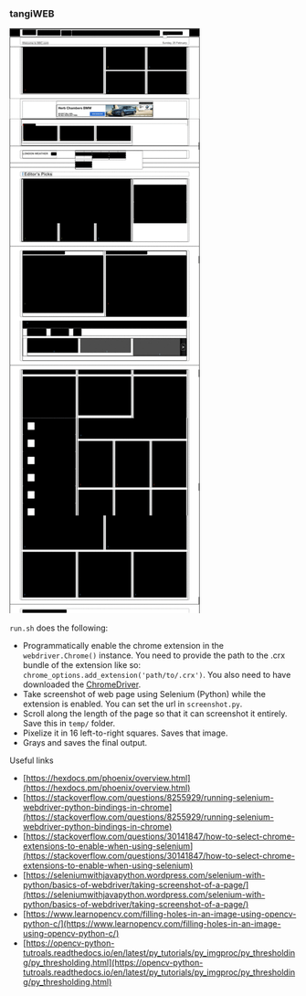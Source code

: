 ### tangiWEB


![process](https://github.com/Kallirroi/tangiweb/blob/master/process.gif)

`run.sh` does the following:


- Programmatically enable the chrome extension in the `webdriver.Chrome()` instance. You need to provide the path to the .crx bundle of the extension like so: `chrome_options.add_extension('path/to/.crx')`. You also need to have downloaded the [ChromeDriver](https://sites.google.com/a/chromium.org/chromedriver/downloads).
- Take screenshot of web page using Selenium (Python) while the extension is enabled. You can set the url in `screenshot.py`. 
- Scroll along the length of the page so that it can screenshot it entirely. Save this in `temp/` folder.
- Pixelize it in 16 left-to-right squares. Saves that image.
- Grays and saves the final output.


Useful links
- [https://hexdocs.pm/phoenix/overview.html](https://hexdocs.pm/phoenix/overview.html)
- [https://stackoverflow.com/questions/8255929/running-selenium-webdriver-python-bindings-in-chrome](https://stackoverflow.com/questions/8255929/running-selenium-webdriver-python-bindings-in-chrome)
- [https://stackoverflow.com/questions/30141847/how-to-select-chrome-extensions-to-enable-when-using-selenium](https://stackoverflow.com/questions/30141847/how-to-select-chrome-extensions-to-enable-when-using-selenium)
- [https://seleniumwithjavapython.wordpress.com/selenium-with-python/basics-of-webdriver/taking-screenshot-of-a-page/](https://seleniumwithjavapython.wordpress.com/selenium-with-python/basics-of-webdriver/taking-screenshot-of-a-page/)
- [https://www.learnopencv.com/filling-holes-in-an-image-using-opencv-python-c/](https://www.learnopencv.com/filling-holes-in-an-image-using-opencv-python-c/)
- [https://opencv-python-tutroals.readthedocs.io/en/latest/py_tutorials/py_imgproc/py_thresholding/py_thresholding.html](https://opencv-python-tutroals.readthedocs.io/en/latest/py_tutorials/py_imgproc/py_thresholding/py_thresholding.html)
